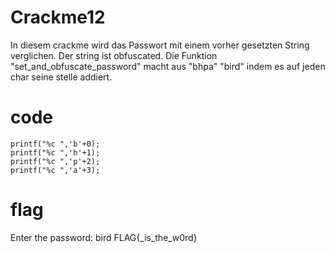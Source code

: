 # Crackme12

In diesem crackme wird das Passwort mit einem vorher gesetzten String verglichen. Der string ist obfuscated. Die Funktion "set_and_obfuscate_password" macht aus "bhpa" "bird" indem es auf jeden char seine stelle addiert.

# code
    printf("%c ",'b'+0);
    printf("%c ",'h'+1);
    printf("%c ",'p'+2);
    printf("%c ",'a'+3);

# flag
Enter the password: bird
FLAG{_is_the_w0rd}
